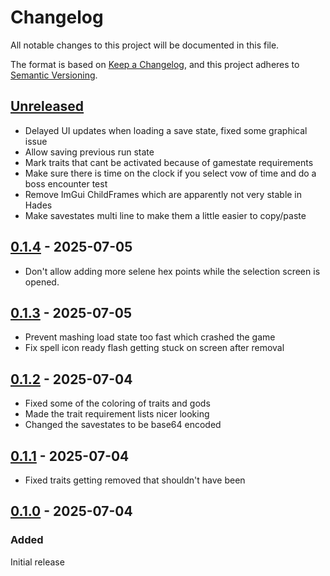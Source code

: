 # Changelog

All notable changes to this project will be documented in this file.

The format is based on [Keep a Changelog](https://keepachangelog.com/en/1.1.0/),
and this project adheres to [Semantic Versioning](https://semver.org/spec/v2.0.0.html).

## [Unreleased]

- Delayed UI updates when loading a save state, fixed some graphical issue
- Allow saving previous run state
- Mark traits that cant be activated because of gamestate requirements
- Make sure there is time on the clock if you select vow of time and do a boss encounter test
- Remove ImGui ChildFrames which are apparently not very stable in Hades
- Make savestates multi line to make them a little easier to copy/paste

## [0.1.4] - 2025-07-05

- Don't allow adding more selene hex points while the selection screen is opened.

## [0.1.3] - 2025-07-05

- Prevent mashing load state too fast which crashed the game
- Fix spell icon ready flash getting stuck on screen after removal

## [0.1.2] - 2025-07-04

- Fixed some of the coloring of traits and gods
- Made the trait requirement lists nicer looking
- Changed the savestates to be base64 encoded

## [0.1.1] - 2025-07-04

- Fixed traits getting removed that shouldn't have been

## [0.1.0] - 2025-07-04

### Added

Initial release

[unreleased]: https://github.com/threecreepio/H2-Practise/compare/0.1.4...HEAD
[0.1.4]: https://github.com/threecreepio/H2-Practise/compare/0.1.3...0.1.4
[0.1.3]: https://github.com/threecreepio/H2-Practise/compare/0.1.2...0.1.3
[0.1.2]: https://github.com/threecreepio/H2-Practise/compare/0.1.1...0.1.2
[0.1.1]: https://github.com/threecreepio/H2-Practise/compare/0.1.0...0.1.1
[0.1.0]: https://github.com/threecreepio/H2-Practise/compare/0.1.0...0.1.0
